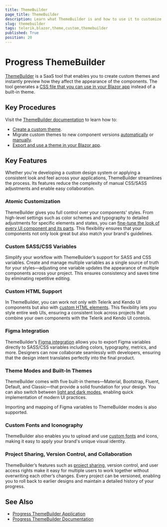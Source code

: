 ```yaml
---
title: ThemeBuilder
page_title: ThemeBuilder
description: Learn what ThemeBuilder is and how to use it to customize the appearance of the Telerik UI for Blazor components in your applications.
slug: themebuilder
tags: telerik,blazor,theme,custom,themebuilder
published: True
position: 20
---
```


# Progress ThemeBuilder

[ThemeBuilder](https://themebuilderapp.telerik.com) is a SaaS tool that enables you to create custom themes and instantly preview how they affect the appearance of the components. The tool generates a [CSS file that you can use in your Blazor app](slug:themes-customize#loading-custom-themes) instead of a built-in theme.

## Key Procedures

Visit the [ThemeBuilder documentation](https://docs.telerik.com/themebuilder) to learn how to:

* [Create a custom theme](https://docs.telerik.com/themebuilder/get-started/first-steps-theme-builder).
* Migrate custom themes to new component versions [automatically](https://docs.telerik.com/themebuilder/web-app/automatic-migrations) or [manually](https://docs.telerik.com/themebuilder/web-app/migrating-projects).
* [Export and use a theme in your Blazor app](https://docs.telerik.com/themebuilder/exported-package).

## Key Features

Whether you're developing a custom design system or applying a consistent look and feel across your applications, ThemeBuilder streamlines the process. Its features reduce the complexity of manual CSS/SASS adjustments and enable easy collaboration.

### Atomic Customization

ThemeBuilder gives you full control over your components' styles. From high-level settings such as color schemes and typography to detailed adjustments for specific elements and states, you can [fine-tune the look of every UI component and its parts](https://docs.telerik.com/themebuilder/building-visual-styles/apply-advanced-customizations). This flexibility ensures that your components not only look great but also match your brand's guidelines.

### Custom SASS/CSS Variables

Simplify your workflow with ThemeBuilder’s support for SASS and CSS variables. Create and manage multiple variables as a single source of truth for your styles—adjusting one variable updates the appearance of multiple components across your project. This ensures consistency and saves time by eliminating repetitive editing.

### Custom HTML Support

In ThemeBuilder, you can work not only with Telerik and Kendo UI components but also with [custom HTML elements](https://docs.telerik.com/themebuilder/building-visual-styles/custom-components). This flexibility lets you style entire web UIs, ensuring a consistent look across projects that combine your own components with the Telerik and Kendo UI controls.

### Figma Integration

ThemeBuilder’s [Figma integration](https://docs.telerik.com/themebuilder/plugin/installation) allows you to export Figma variables directly to SASS/CSS variables including colors, typography, metrics, and more. Designers can now collaborate seamlessly with developers, ensuring that the design intent translates perfectly into the final product.

### Theme Modes and Built-In Themes

ThemeBuilder comes with five built-in themes—Material, Bootstrap, Fluent, Default, and Classic—that provide a solid foundation for your design. You can also switch between [light and dark modes](https://docs.telerik.com/themebuilder/building-visual-styles/variables), enabling quick implementation of modern UI practices.

Importing and mapping of Figma variables to ThemeBuilder modes is also supported.

### Custom Fonts and Iconography

ThemeBuilder also enables you to upload and use [custom fonts](https://docs.telerik.com/themebuilder/building-visual-styles/using-custom-fonts) and icons, making it easy to apply your brand's unique visual identity.

### Project Sharing, Version Control, and Collaboration

ThemeBuilder’s features such as [project sharing](https://docs.telerik.com/themebuilder/basic-project-operations/sharing-a-project), version control, and user access rights make it easy for multiple users to work together without overwriting each other’s changes. Every project can be versioned, enabling you to roll back to earlier designs and maintain a detailed history of your progress.

## See Also

* [Progress ThemeBuilder Application](https://themebuilderapp.telerik.com)
* [Progress ThemeBuilder Documentation](https://docs.telerik.com/themebuilder)
